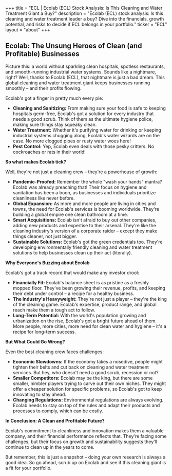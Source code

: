 +++
title = "ECL |  Ecolab (ECL) Stock Analysis: Is This Cleaning and Water Treatment Giant a Buy?"
description = "Ecolab (ECL) stock analysis: Is this cleaning and water treatment leader a buy? Dive into the financials, growth potential, and risks to decide if ECL belongs in your portfolio."
ticker = "ECL"
layout = "about"
+++

        


## Ecolab: The Unsung Heroes of Clean (and Profitable) Businesses

Picture this: a world without sparkling clean hospitals, spotless restaurants, and smooth-running industrial water systems. Sounds like a nightmare, right? Well, thanks to Ecolab (ECL), that nightmare is just a bad dream. This global cleaning and water treatment giant keeps businesses running smoothly – and their profits flowing. 

Ecolab's got a finger in pretty much every pie: 

* **Cleaning and Sanitizing:** From making sure your food is safe to keeping hospitals germ-free, Ecolab's got a solution for every industry that needs a good scrub. Think of them as the ultimate hygiene police, making sure things stay squeaky clean.
* **Water Treatment:** Whether it's purifying water for drinking or keeping industrial systems chugging along, Ecolab's water wizards are on the case. No more clogged pipes or rusty water woes here! 
* **Pest Control:**  Yep, Ecolab even deals with those pesky critters. No cockroaches or rats in their world! 

**So what makes Ecolab tick?**  

Well, they're not just a cleaning crew – they're a powerhouse of growth:

* **Pandemic-Proofed:**  Remember the whole "wash your hands" mantra? Ecolab was already preaching that!  Their focus on hygiene and sanitation has been a boon, as businesses and individuals prioritize cleanliness like never before.
* **Global Expansion:**  As more and more people are living in cities and towns, the need for Ecolab's services is booming worldwide.  They're building a global empire one clean bathroom at a time.
* **Smart Acquisitions:**  Ecolab isn't afraid to buy out other companies, adding new products and expertise to their arsenal. They're like the cleaning industry's version of a corporate raider – except they make things cleaner, not just bigger.
* **Sustainable Solutions:**  Ecolab's got the green credentials too. They're developing environmentally friendly cleaning and water treatment solutions to help businesses clean up their act (literally).

**Why Everyone's Buzzing about Ecolab**

Ecolab's got a track record that would make any investor drool:

* **Financially Fit:**  Ecolab's balance sheet is as pristine as a freshly mopped floor. They've been growing their revenue, profits, and keeping their debt under control – a recipe for a healthy business. 
* **The Industry's Heavyweight:**  They're not just a player – they're the king of the cleaning game.  Ecolab's expertise, product range, and global reach make them a tough act to follow. 
* **Long-Term Potential:**  With the world's population growing and urbanization on the rise, Ecolab's got a bright future ahead of them.  More people, more cities, more need for clean water and hygiene – it's a recipe for long-term success.

**But What Could Go Wrong?**

Even the best cleaning crew faces challenges:

* **Economic Slowdowns:**  If the economy takes a nosedive, people might tighten their belts and cut back on cleaning and water treatment services. But hey, who doesn't need a good scrub, recession or not?
* **Smaller Competitors:**  Ecolab may be the king, but there are some smaller, nimbler players trying to carve out their own niches.  They might offer a cheaper solution for specific problems, so Ecolab's got to keep innovating to stay ahead.
* **Changing Regulations:**  Environmental regulations are always evolving.  Ecolab needs to stay on top of the rules and adapt their products and processes to comply, which can be costly. 

**In Conclusion:  A Clean and Profitable Future?**

Ecolab's commitment to cleanliness and innovation makes them a valuable company, and their financial performance reflects that. They're facing some challenges, but their focus on growth and sustainability suggests they'll continue to clean up in the years to come. 

But remember, this is just a snapshot – doing your own research is always a good idea. So go ahead, scrub up on Ecolab and see if this cleaning giant is a fit for your portfolio. 

        